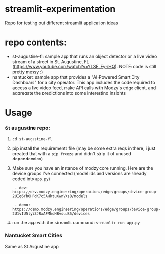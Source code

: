 # streamlit-experimentation
Repo for testing out different streamlit application ideas

# repo contents:
- st-augustine-fl: sample app that runs an object detector on a live video stream of a street in St. Augustine, FL (https://www.youtube.com/watch?v=YLSELFy-iHQ). NOTE: code is still pretty messy :) 
- nantucket: sample app that provides a "AI-Powered Smart City Dashboard" for a city operator. This app includes the code required to access a live video feed, make API calls with Modzy's edge client, and aggregate the predictions into some interesting insights   


# Usage

### St augustine repo:

1. `cd st-augustine-fl`
2. pip install the requirements file (may be some extra reqs in there, i just created that with a `pip freeze` and didn't strip it of unused dependencies)
3. Make sure you have an instance of modzy core running. Here are the device groups I've connected (model ids and versions are already coded into `app.py`)

        - dev: https://dev.modzy.engineering/operations/edge/groups/device-group-2UIq6Yb0HPdK7c5AHktuXwnVXs8/models

        - demo: https://demo.modzy.engineering/operations/edge/groups/device-group-2U1vIU5lyV3JRxAFMhqHBvsuLB5/devices
        
4. run the app with the streamlit command: `streamlit run app.py`  


### Nantucket Smart Cities

Same as St Augustine app